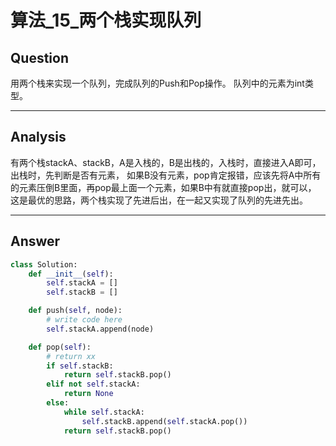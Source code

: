 # 算法_15_两个栈实现队列


## Question
用两个栈来实现一个队列，完成队列的Push和Pop操作。 队列中的元素为int类型。

----

## Analysis
有两个栈stackA、stackB，A是入栈的，B是出栈的，入栈时，直接进入A即可，出栈时，先判断是否有元素，
如果B没有元素，pop肯定报错，应该先将A中所有的元素压倒B里面，再pop最上面一个元素，如果B中有就直接pop出，就可以，
这是最优的思路，两个栈实现了先进后出，在一起又实现了队列的先进先出。

----

## Answer
```python
class Solution:
    def __init__(self):
        self.stackA = []
        self.stackB = []

    def push(self, node):
        # write code here
        self.stackA.append(node)

    def pop(self):
        # return xx
        if self.stackB:
            return self.stackB.pop()
        elif not self.stackA:
            return None
        else:
            while self.stackA:
                self.stackB.append(self.stackA.pop())
            return self.stackB.pop()
```